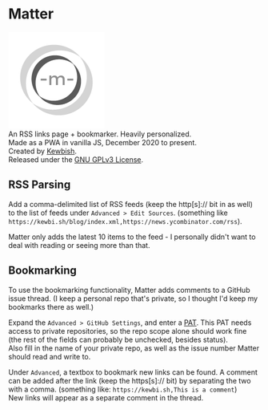 # Matter
![Matter logo - a mobius strip with a m.](assets/matter192.png)  
An RSS links page + bookmarker. Heavily personalized.  
Made as a PWA in vanilla JS, December 2020 to present.  
Created by [Kewbish](https://github.com/kewbish).  
Released under the [GNU GPLv3 License](./LICENSE).

## RSS Parsing
Add a comma-delimited list of RSS feeds (keep the http[s]:// bit in as well) to the list of feeds under `Advanced > Edit Sources`. (something like `https://kewbi.sh/blog/index.xml,https://news.ycombinator.com/rss`).  

Matter only adds the latest 10 items to the feed - I personally didn't want to deal with reading or seeing more than that.

## Bookmarking
To use the bookmarking functionality, Matter adds comments to a GitHub issue thread. (I keep a personal repo that's private, so I thought I'd keep my bookmarks there as well.)  

Expand the `Advanced > GitHub Settings`, and enter a [PAT](https://github.com/settings/tokens/new). This PAT needs access to private repositories, so the repo scope alone should work fine (the rest of the fields can probably be unchecked, besides status).  
Also fill in the name of your private repo, as well as the issue number Matter should read and write to.

Under `Advanced`, a textbox to bookmark new links can be found. A comment can be added after the link (keep the https[s]:// bit) by separating the two with a comma. (something like: `https://kewbi.sh,This is a comment`)  
New links will appear as a separate comment in the thread.
